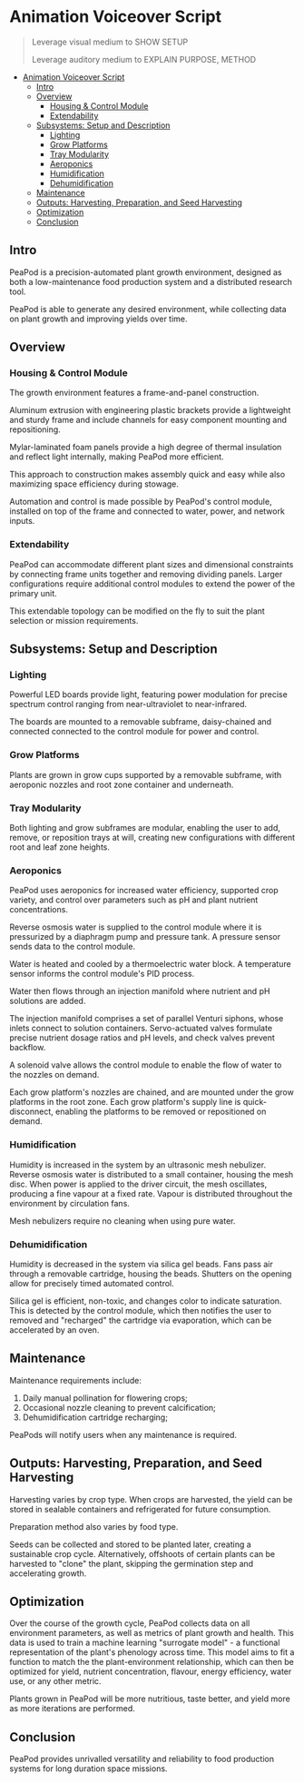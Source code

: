# Animation Voiceover Script

> Leverage visual medium to SHOW SETUP
>
> Leverage auditory medium to EXPLAIN PURPOSE, METHOD

- [Animation Voiceover Script](#animation-voiceover-script)
  - [Intro](#intro)
  - [Overview](#overview)
    - [Housing & Control Module](#housing--control-module)
    - [Extendability](#extendability)
  - [Subsystems: Setup and Description](#subsystems-setup-and-description)
    - [Lighting](#lighting)
    - [Grow Platforms](#grow-platforms)
    - [Tray Modularity](#tray-modularity)
    - [Aeroponics](#aeroponics)
    - [Humidification](#humidification)
    - [Dehumidification](#dehumidification)
  - [Maintenance](#maintenance)
  - [Outputs: Harvesting, Preparation, and Seed Harvesting](#outputs-harvesting-preparation-and-seed-harvesting)
  - [Optimization](#optimization)
  - [Conclusion](#conclusion)

## Intro

PeaPod is a precision-automated plant growth environment, designed as both a low-maintenance food production system and a distributed research tool. 

PeaPod is able to generate any desired environment, while collecting data on plant growth and improving yields over time.

## Overview

### Housing & Control Module

The growth environment features a frame-and-panel construction. 

Aluminum extrusion with engineering plastic brackets provide a lightweight and sturdy frame and include channels for easy component mounting and repositioning. 

Mylar-laminated foam panels provide a high degree of thermal insulation and reflect light internally, making PeaPod more efficient.

This approach to construction makes assembly quick and easy while also maximizing space efficiency during stowage.

Automation and control is made possible by PeaPod's control module, installed on top of the frame and connected to water, power, and network inputs.

### Extendability

PeaPod can accommodate different plant sizes and dimensional constraints by connecting frame units together and removing dividing panels. Larger configurations require additional control modules to extend the power of the primary unit. 

This extendable topology can be modified on the fly to suit the plant selection or mission requirements.

## Subsystems: Setup and Description

### Lighting

<!-- Description -->

Powerful LED boards provide light, featuring power modulation for precise spectrum control ranging from near-ultraviolet to near-infrared.

<!-- Setup -->

The boards are mounted to a removable subframe, daisy-chained and connected connected to the control module for power and control.

### Grow Platforms

<!-- Description and Setup (mostly visual) -->

Plants are grown in grow cups supported by a removable subframe, with aeroponic nozzles and root zone container and underneath.

### Tray Modularity

Both lighting and grow subframes are modular, enabling the user to add, remove, or reposition trays at will, creating new configurations with different root and leaf zone heights. 

### Aeroponics

PeaPod uses aeroponics for increased water efficiency, supported crop variety, and control over parameters such as pH and plant nutrient concentrations.

Reverse osmosis water is supplied to the control module where it is pressurized by a diaphragm pump and pressure tank. A pressure sensor sends data to the control module.

Water is heated and cooled by a thermoelectric water block. A temperature sensor informs the control module's PID process.

Water then flows through an injection manifold where nutrient and pH solutions are added.

The injection manifold comprises a set of parallel Venturi siphons, whose inlets connect to solution containers. Servo-actuated valves formulate precise nutrient dosage ratios and pH levels, and check valves prevent backflow.

A solenoid valve allows the control module to enable the flow of water to the nozzles on demand.

Each grow platform's nozzles are chained, and are mounted under the grow platforms in the root zone. Each grow platform's supply line is quick-disconnect, enabling the platforms to be removed or repositioned on demand.

### Humidification

Humidity is increased in the system by an ultrasonic mesh nebulizer. Reverse osmosis water is distributed to a small container, housing the mesh disc. When power is applied to the driver circuit, the mesh oscillates, producing a fine vapour at a fixed rate. Vapour is distributed throughout the environment by circulation fans.

Mesh nebulizers require no cleaning when using pure water.

### Dehumidification

Humidity is decreased in the system via silica gel beads. Fans pass air through a removable cartridge, housing the beads. Shutters on the opening allow for precisely timed automated control.

Silica gel is efficient, non-toxic, and changes color to indicate saturation. This is detected by the control module, which then notifies the user to removed and "recharged" the cartridge via evaporation, which can be accelerated by an oven.


## Maintenance

Maintenance requirements include: 

1. Daily manual pollination for flowering crops;
2. Occasional nozzle cleaning to prevent calcification;
3. Dehumidification cartridge recharging;

PeaPods will notify users when any maintenance is required.

## Outputs: Harvesting, Preparation, and Seed Harvesting

Harvesting varies by crop type. When crops are harvested, the yield can be stored in sealable containers and refrigerated for future consumption. 

Preparation method also varies by food type.

Seeds can be collected and stored to be planted later, creating a sustainable crop cycle. Alternatively, offshoots of certain plants can be harvested to "clone" the plant, skipping the germination step and accelerating growth.

## Optimization

Over the course of the growth cycle, PeaPod collects data on all environment parameters, as well as metrics of plant growth and health. This data is used to train a machine learning "surrogate model" - a functional representation of the plant's phenology across time. This model aims to fit a function to match the the plant-environment relationship, which can then be optimized for yield, nutrient concentration, flavour, energy efficiency, water use, or any other metric.

Plants grown in PeaPod will be more nutritious, taste better, and yield more as more iterations are performed.

## Conclusion

PeaPod provides unrivalled versatility and reliability to food production systems for long duration space missions.